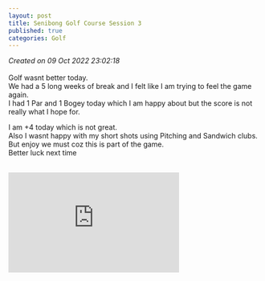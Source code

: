```yaml
---
layout: post
title: Senibong Golf Course Session 3
published: true
categories: Golf
---
```

_Created on 09 Oct 2022 23:02:18_
<br>
<br>
Golf wasnt better today.
<br>
We had a 5 long weeks of break and I felt like I am trying to feel the game again.
<br>
I had 1 Par and 1 Bogey today which I am happy about but the score is not really what I hope for.
<br>
<!--more-->
I am +4 today which is not great.
<br>
Also I wasnt happy with my short shots using Pitching and Sandwich clubs.
<br>
But enjoy we must coz this is part of the game.
<br>
Better luck next time
<br>
<br>
<iframe width="340" height="200" src="https://www.youtube.com/embed/8Iv8LzfgiHc" frameborder="0" allow="accelerometer; autoplay; encrypted-media; gyroscope; picture-in-picture" allowfullscreen></iframe>
